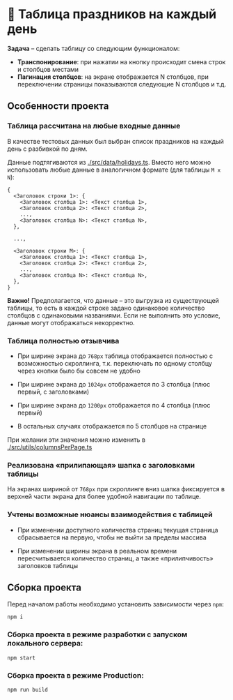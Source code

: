 # 📅 Таблица праздников на каждый день

**Задача** – сделать таблицу со следующим функционалом:

- **Транспонирование**: при нажатии на кнопку происходит смена строк и столбцов местами
- **Пагинация столбцов**: на экране отображается N столбцов, при переключении страницы показываются следующие N столбцов и т.д.

## Особенности проекта

### Таблица рассчитана на любые входные данные

В качестве тестовых данных был выбран список праздников на каждый день с разбивкой по дням.

Данные подтягиваются из [./src/data/holidays.ts](./src/data/holidays.ts). Вместо него можно использовать любые данные в аналогичном формате (для таблицы `M x N`):

```
{
  <Заголовок строки 1>: {
    <Заголовок столбца 1>: <Текст столбца 1>,
    <Заголовок столбца 2>: <Текст столбца 2>,
    ...,
    <Заголовок столбца N>: <Текст столбца N>,
  },

  ...,

  <Заголовок строки M>: {
    <Заголовок столбца 1>: <Текст столбца 1>,
    <Заголовок столбца 2>: <Текст столбца 2>,
    ...,
    <Заголовок столбца N>: <Текст столбца N>,
  },
}
```

**Важно!** Предполагается, что данные – это выгрузка из существующей таблицы, то есть в каждой строке задано одинаковое количество столбцов с одинаковыми названиями. Если не выполнить это условие, данные могут отображаться некорректно.

### Таблица полностью отзывчива

- При ширине экрана до `768px` таблица отображается полностью с возможностью скроллинга, т.к. переключать по одному столбцу через кнопки было бы совсем не удобно

- При ширине экрана до `1024px` отображается по 3 столбца (плюс первый, с заголовками)

- При ширине экрана до `1200px` отображается по 4 столбца (плюс первый)

- В остальных случаях отображается по 5 столбцов на странице

При желании эти значения можно изменить в [./src/utils/columnsPerPage.ts](./src/utils/columnsPerPage.ts)

### Реализована «прилипающая» шапка с заголовками таблицы

На экранах шириной от `768px` при скроллинге вниз шапка фиксируется в верхней части экрана для более удобной навигации по таблице.

### Учтены возможные нюансы взаимодействия с таблицей

- При изменении доступного количества страниц текущая страница сбрасывается на первую, чтобы не выйти за пределы массива

- При изменении ширины экрана в реальном времени пересчитывается количество страниц, а также «прилипчивость» заголовков таблицы

## Сборка проекта

Перед началом работы необходимо установить зависимости через `npm`:

```
npm i
```

### Сборка проекта в режиме разработки с запуском локального сервера:

```
npm start
```

### Сборка проекта в режиме Production:

```
npm run build
```
